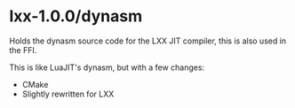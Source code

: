 # lxx-1.0.0/dynasm
Holds the dynasm source code for the LXX JIT compiler, this is also used in the FFI.

This is like LuaJIT's dynasm, but with a few changes:
- CMake
- Slightly rewritten for LXX